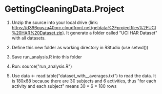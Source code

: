 # GettingCleaningData.Project

1. Unzip the source into your local drive (link: https://d396qusza40orc.cloudfront.net/getdata%2Fprojectfiles%2FUCI%20HAR%20Dataset.zip). It generate a folder called "UCI HAR Dataset" with all datasets.

2. Define this new folder as working directory in RStudio (use setwd())

3. Save run_analysis.R into this folder

4. Run: source("run_analysis.R")

5. Use data <- read.table("dataset_with__averages.txt") to read the data. It is 180x68 because there are 30 subjects and 6 activities, thus "for each activity and each subject" means 30 * 6 = 180 rows



